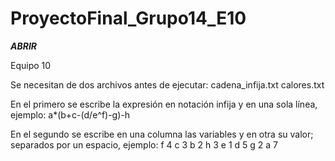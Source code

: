 # ProyectoFinal_Grupo14_E10

***ABRIR***

Equipo 10

Se necesitan de dos archivos antes de ejecutar:
  cadena_infija.txt
  calores.txt
  
En el primero se escribe la expresión en notación infija y en una sola línea, ejemplo:
  a*(b+c-(d/e^f)-g)-h
  
En el segundo se escribe en una columna las variables y en otra su valor; separados por un espacio, ejemplo:
  f 4
  c 3
  b 2
  h 3
  e 1
  d 5
  g 2
  a 7
